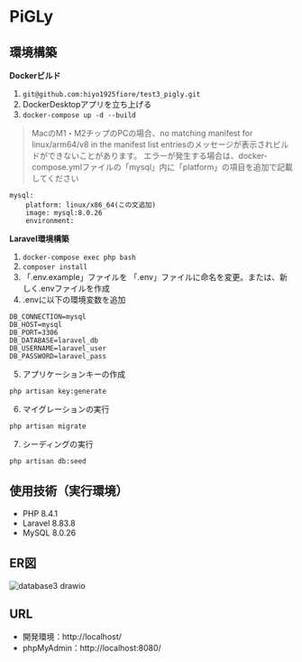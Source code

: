# PiGLy
## 環境構築
**Dockerビルド**
1. `git@github.com:hiyo1925fiore/test3_pigly.git`
2. DockerDesktopアプリを立ち上げる
3. `docker-compose up -d --build`
> MacのM1・M2チップのPCの場合、no matching manifest for linux/arm64/v8 in the manifest list entriesのメッセージが表示されビルドができないことがあります。 エラーが発生する場合は、docker-compose.ymlファイルの「mysql」内に「platform」の項目を追加で記載してください
```
mysql:
    platform: linux/x86_64(この文追加)
    image: mysql:8.0.26
    environment:
```
**Laravel環境構築**
1. `docker-compose exec php bash`
2. `composer install`
3. 「.env.example」ファイルを 「.env」ファイルに命名を変更。または、新しく.envファイルを作成
4. .envに以下の環境変数を追加
```
DB_CONNECTION=mysql
DB_HOST=mysql
DB_PORT=3306
DB_DATABASE=laravel_db
DB_USERNAME=laravel_user
DB_PASSWORD=laravel_pass
```
5. アプリケーションキーの作成
```
php artisan key:generate
```
6. マイグレーションの実行
```
php artisan migrate
```
7. シーディングの実行
```
php artisan db:seed
```
## 使用技術（実行環境）
- PHP 8.4.1
- Laravel 8.83.8
- MySQL 8.0.26
## ER図
![database3 drawio](https://github.com/user-attachments/assets/baba4274-eaef-4db3-b168-499b7fbfc0b2)

## URL
- 開発環境：http://localhost/
- phpMyAdmin：http://localhost:8080/
